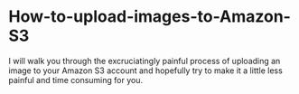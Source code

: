 # How-to-upload-images-to-Amazon-S3
I will walk you through the excruciatingly painful process of uploading an image to your Amazon S3 account and hopefully try to make it a little less painful and time consuming for you.
